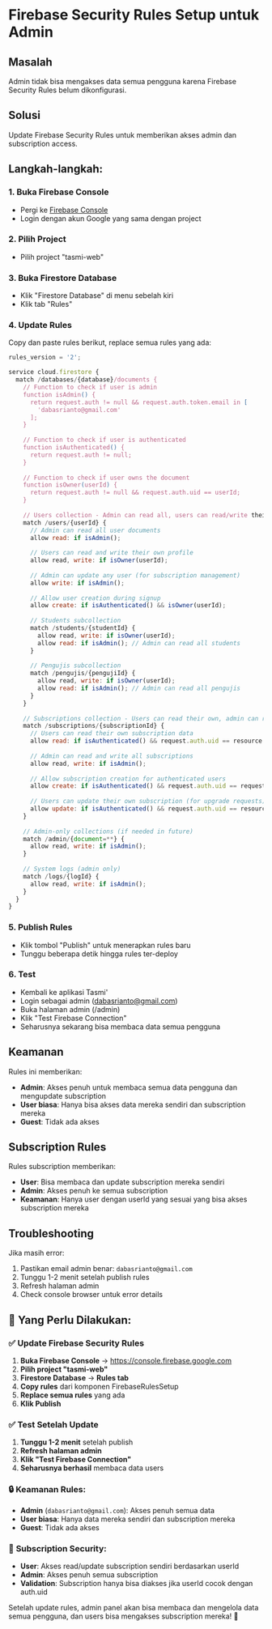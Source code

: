 # Firebase Security Rules Setup untuk Admin

## Masalah
Admin tidak bisa mengakses data semua pengguna karena Firebase Security Rules belum dikonfigurasi.

## Solusi
Update Firebase Security Rules untuk memberikan akses admin dan subscription access.

## Langkah-langkah:

### 1. Buka Firebase Console
- Pergi ke [Firebase Console](https://console.firebase.google.com)
- Login dengan akun Google yang sama dengan project

### 2. Pilih Project
- Pilih project "tasmi-web"

### 3. Buka Firestore Database
- Klik "Firestore Database" di menu sebelah kiri
- Klik tab "Rules"

### 4. Update Rules
Copy dan paste rules berikut, replace semua rules yang ada:

```javascript
rules_version = '2';

service cloud.firestore {
  match /databases/{database}/documents {
    // Function to check if user is admin
    function isAdmin() {
      return request.auth != null && request.auth.token.email in [
        'dabasrianto@gmail.com'
      ];
    }
    
    // Function to check if user is authenticated
    function isAuthenticated() {
      return request.auth != null;
    }
    
    // Function to check if user owns the document
    function isOwner(userId) {
      return request.auth != null && request.auth.uid == userId;
    }
    
    // Users collection - Admin can read all, users can read/write their own
    match /users/{userId} {
      // Admin can read all user documents
      allow read: if isAdmin();
      
      // Users can read and write their own profile
      allow read, write: if isOwner(userId);
      
      // Admin can update any user (for subscription management)
      allow write: if isAdmin();
      
      // Allow user creation during signup
      allow create: if isAuthenticated() && isOwner(userId);
      
      // Students subcollection
      match /students/{studentId} {
        allow read, write: if isOwner(userId);
        allow read: if isAdmin(); // Admin can read all students
      }
      
      // Pengujis subcollection  
      match /pengujis/{pengujiId} {
        allow read, write: if isOwner(userId);
        allow read: if isAdmin(); // Admin can read all pengujis
      }
    }
    
    // Subscriptions collection - Users can read their own, admin can read/write all
    match /subscriptions/{subscriptionId} {
      // Users can read their own subscription data
      allow read: if isAuthenticated() && request.auth.uid == resource.data.userId;
      
      // Admin can read and write all subscriptions
      allow read, write: if isAdmin();
      
      // Allow subscription creation for authenticated users
      allow create: if isAuthenticated() && request.auth.uid == request.resource.data.userId;
      
      // Users can update their own subscription (for upgrade requests)
      allow update: if isAuthenticated() && request.auth.uid == resource.data.userId;
    }
    
    // Admin-only collections (if needed in future)
    match /admin/{document=**} {
      allow read, write: if isAdmin();
    }
    
    // System logs (admin only)
    match /logs/{logId} {
      allow read, write: if isAdmin();
    }
  }
}
```

### 5. Publish Rules
- Klik tombol "Publish" untuk menerapkan rules baru
- Tunggu beberapa detik hingga rules ter-deploy

### 6. Test
- Kembali ke aplikasi Tasmi'
- Login sebagai admin (dabasrianto@gmail.com)
- Buka halaman admin (/admin)
- Klik "Test Firebase Connection"
- Seharusnya sekarang bisa membaca data semua pengguna

## Keamanan
Rules ini memberikan:
- **Admin**: Akses penuh untuk membaca semua data pengguna dan mengupdate subscription
- **User biasa**: Hanya bisa akses data mereka sendiri dan subscription mereka
- **Guest**: Tidak ada akses

## Subscription Rules
Rules subscription memberikan:
- **User**: Bisa membaca dan update subscription mereka sendiri
- **Admin**: Akses penuh ke semua subscription
- **Keamanan**: Hanya user dengan userId yang sesuai yang bisa akses subscription mereka

## Troubleshooting
Jika masih error:
1. Pastikan email admin benar: `dabasrianto@gmail.com`
2. Tunggu 1-2 menit setelah publish rules
3. Refresh halaman admin
4. Check console browser untuk error details

## 🔧 **Yang Perlu Dilakukan:**

### ✅ **Update Firebase Security Rules**
1. **Buka Firebase Console** → https://console.firebase.google.com
2. **Pilih project "tasmi-web"**
3. **Firestore Database** → **Rules tab**
4. **Copy rules** dari komponen FirebaseRulesSetup
5. **Replace semua rules** yang ada
6. **Klik Publish**

### ✅ **Test Setelah Update**
1. **Tunggu 1-2 menit** setelah publish
2. **Refresh halaman admin**
3. **Klik "Test Firebase Connection"**
4. **Seharusnya berhasil** membaca data users

### 🔒 **Keamanan Rules:**
- **Admin** (`dabasrianto@gmail.com`): Akses penuh semua data
- **User biasa**: Hanya data mereka sendiri dan subscription mereka
- **Guest**: Tidak ada akses

### 🔐 **Subscription Security:**
- **User**: Akses read/update subscription sendiri berdasarkan userId
- **Admin**: Akses penuh semua subscription
- **Validation**: Subscription hanya bisa diakses jika userId cocok dengan auth.uid

Setelah update rules, admin panel akan bisa membaca dan mengelola data semua pengguna, dan users bisa mengakses subscription mereka! 🚀